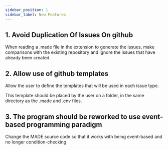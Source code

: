 ```yaml
---
sidebar_position: 1
sidebar_label: New Features
---
```


## 1. Avoid Duplication Of Issues On github

When reading a .made file in the extension to generate the issues, make comparisons with the existing repository and ignore the issues that have already been created.

## 2. Allow use of github templates

Allow the user to define the templates that will be used in each issue type. 

This template should be placed by the user on a folder, in the same directory as the .made and .env files.


## 3. The program should be reworked to use event-based programming paradigm

Change the MADE source code so that it works with being event-based and no longer condition-checking
